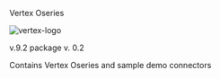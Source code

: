 Vertex Oseries

![vertex-logo](https://github.com/edmooneyvtx/vertexinc-oseries-rancherapp/raw/master/vtx-logo-rancherapp.png)

v.9.2 
package v. 0.2

Contains Vertex Oseries and sample demo connectors

